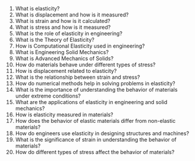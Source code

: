 1. What is elasticity?
1. What is displacement and how is it measured?
1. What is strain and how is it calculated?
1. What is stress and how is it measured?
1. What is the role of elasticity in engineering?
1. What is the Theory of Elasticity?
1. How is Computational Elasticity used in engineering?
1. What is Engineering Solid Mechanics?
1. What is Advanced Mechanics of Solids?
1. How do materials behave under different types of stress?
1. How is displacement related to elasticity?
1. What is the relationship between strain and stress?
1. How do numerical methods help in solving problems in elasticity?
1. What is the importance of understanding the behavior of materials under extreme conditions?
1. What are the applications of elasticity in engineering and solid mechanics?
1. How is elasticity measured in materials?
1. How does the behavior of elastic materials differ from non-elastic materials?
1. How do engineers use elasticity in designing structures and machines?
1. What is the significance of strain in understanding the behavior of materials?
1. How do different types of stress affect the behavior of materials?
